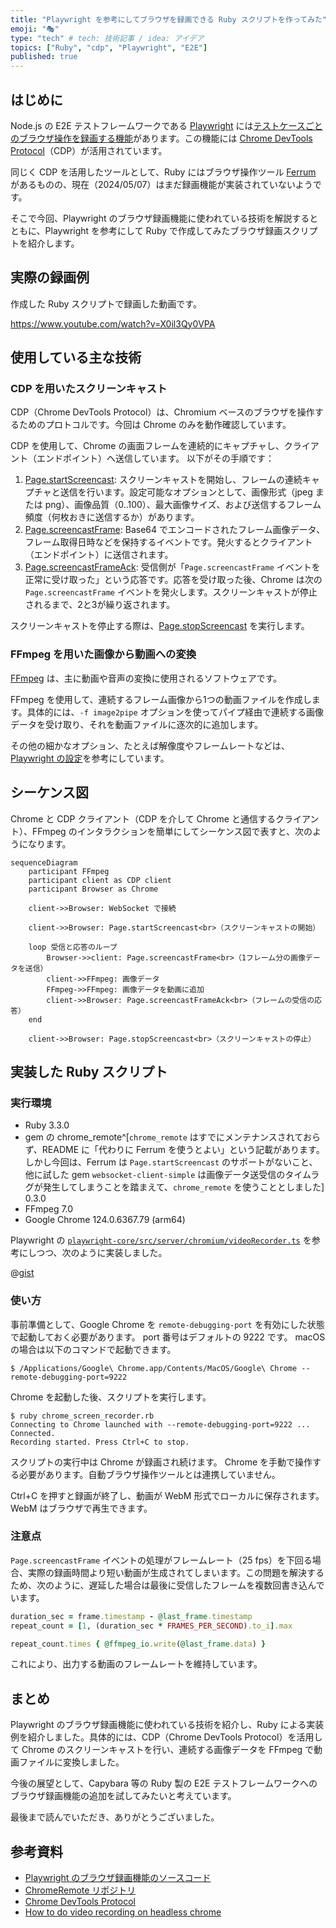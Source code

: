 ```yaml
---
title: "Playwright を参考にしてブラウザを録画できる Ruby スクリプトを作ってみた"
emoji: "🎭"
type: "tech" # tech: 技術記事 / idea: アイデア
topics: ["Ruby", "cdp", "Playwright", "E2E"]
published: true
---
```


## はじめに

Node.js の E2E テストフレームワークである [Playwright](https://playwright.dev/) には[テストケースごとのブラウザ操作を録画する機能](https://playwright.dev/docs/videos#record-video)があります。この機能には [Chrome DevTools Protocol](https://chromedevtools.github.io/devtools-protocol/)（CDP）が活用されています。

同じく CDP を活用したツールとして、Ruby にはブラウザ操作ツール [Ferrum](https://github.com/rubycdp/ferrum) があるものの、現在（2024/05/07）はまだ録画機能が実装されていないようです。

そこで今回、Playwright のブラウザ録画機能に使われている技術を解説するとともに、Playwright を参考にして Ruby で作成してみたブラウザ録画スクリプトを紹介します。

## 実際の録画例

作成した Ruby スクリプトで録画した動画です。

https://www.youtube.com/watch?v=X0il3Qy0VPA

## 使用している主な技術

### CDP を用いたスクリーンキャスト

CDP（Chrome DevTools Protocol）は、Chromium ベースのブラウザを操作するためのプロトコルです。今回は Chrome のみを動作確認しています。

CDP を使用して、Chrome の画面フレームを連続的にキャプチャし、クライアント（エンドポイント）へ送信しています。
以下がその手順です：

1. [Page.startScreencast](https://chromedevtools.github.io/devtools-protocol/tot/Page/#method-startScreencast): スクリーンキャストを開始し、フレームの連続キャプチャと送信を行います。設定可能なオプションとして、画像形式（jpeg または png）、画像品質（0..100）、最大画像サイズ、および送信するフレーム頻度（何枚おきに送信するか）があります。
2. [Page.screencastFrame](https://chromedevtools.github.io/devtools-protocol/tot/Page/#event-screencastFrame): Base64 でエンコードされたフレーム画像データ、フレーム取得日時などを保持するイベントです。発火するとクライアント（エンドポイント）に送信されます。
3. [Page.screencastFrameAck](https://chromedevtools.github.io/devtools-protocol/tot/Page/#method-screencastFrameAck): 受信側が「`Page.screencastFrame` イベントを正常に受け取った」という応答です。応答を受け取った後、Chrome は次の `Page.screencastFrame` イベントを発火します。スクリーンキャストが停止されるまで、2と3が繰り返されます。

スクリーンキャストを停止する際は、[Page.stopScreencast](https://chromedevtools.github.io/devtools-protocol/tot/Page/#method-stopScreencast) を実行します。

### FFmpeg を用いた画像から動画への変換

[FFmpeg](https://ffmpeg.org/) は、主に動画や音声の変換に使用されるソフトウェアです。

FFmpeg を使用して、連続するフレーム画像から1つの動画ファイルを作成します。具体的には、`-f image2pipe` オプションを使ってパイプ経由で連続する画像データを受け取り、それを動画ファイルに逐次的に追加します。

その他の細かなオプション、たとえば解像度やフレームレートなどは、[Playwright の設定](https://github.com/microsoft/playwright/blob/release-1.44/packages/playwright-core/src/server/chromium/videoRecorder.ts#L101)を参考にしています。

## シーケンス図

Chrome と CDP クライアント（CDP を介して Chrome と通信するクライアント）、FFmpeg のインタラクションを簡単にしてシーケンス図で表すと、次のようになります。

```mermaid
sequenceDiagram
    participant FFmpeg
    participant client as CDP client
    participant Browser as Chrome

    client->>Browser: WebSocket で接続

    client->>Browser: Page.startScreencast<br>（スクリーンキャストの開始）

    loop 受信と応答のループ
        Browser->>client: Page.screencastFrame<br>（1フレーム分の画像データを送信）
        client->>FFmpeg: 画像データ
        FFmpeg->>FFmpeg: 画像データを動画に追加
        client->>Browser: Page.screencastFrameAck<br>（フレームの受信の応答）
    end

    client->>Browser: Page.stopScreencast<br>（スクリーンキャストの停止）
```

## 実装した Ruby スクリプト

### 実行環境

- Ruby 3.3.0
- gem の chrome_remote^[`chrome_remote` はすでにメンテナンスされておらず、README に「代わりに Ferrum を使うとよい」という記載があります。しかし今回は、Ferrum は `Page.startScreencast` のサポートがないこと、他に試した gem `websocket-client-simple` は画像データ送受信のタイムラグが発生してしまうことを踏まえて、`chrome_remote` を使うこととしました] 0.3.0
- FFmpeg 7.0
- Google Chrome 124.0.6367.79 (arm64)

Playwright の [`playwright-core/src/server/chromium/videoRecorder.ts`](https://github.com/microsoft/playwright/blob/release-1.44/packages/playwright-core/src/server/chromium/videoRecorder.ts) を参考にしつつ、次のように実装しました。

@[gist](https://gist.github.com/AudioStakes/50ed995cc2190b5facaadb92054e4507)

### 使い方

事前準備として、Google Chrome を `remote-debugging-port` を有効にした状態で起動しておく必要があります。
port 番号はデフォルトの 9222 です。
macOS の場合は以下のコマンドで起動できます。

```
$ /Applications/Google\ Chrome.app/Contents/MacOS/Google\ Chrome --remote-debugging-port=9222
```

Chrome を起動した後、スクリプトを実行します。

```
$ ruby chrome_screen_recorder.rb
Connecting to Chrome launched with --remote-debugging-port=9222 ... Connected.
Recording started. Press Ctrl+C to stop.
```

スクリプトの実行中は Chrome が録画され続けます。
Chrome を手動で操作する必要があります。自動ブラウザ操作ツールとは連携していません。

Ctrl+C を押すと録画が終了し、動画が WebM 形式でローカルに保存されます。WebM はブラウザで再生できます。

### 注意点

`Page.screencastFrame` イベントの処理がフレームレート（25 fps）を下回る場合、実際の録画時間より短い動画が生成されてしまいます。この問題を解決するため、次のように、遅延した場合は最後に受信したフレームを複数回書き込んでいます。

``` ruby
duration_sec = frame.timestamp - @last_frame.timestamp
repeat_count = [1, (duration_sec * FRAMES_PER_SECOND).to_i].max

repeat_count.times { @ffmpeg_io.write(@last_frame.data) }
```

これにより、出力する動画のフレームレートを維持しています。

## まとめ

Playwright のブラウザ録画機能に使われている技術を紹介し、Ruby による実装例を紹介しました。具体的には、CDP（Chrome DevTools Protocol）を活用して Chrome のスクリーンキャストを行い、連続する画像データを FFmpeg で動画ファイルに変換しました。

今後の展望として、Capybara 等の Ruby 製の E2E テストフレームワークへのブラウザ録画機能の追加を試してみたいと考えています。

最後まで読んでいただき、ありがとうございました。

## 参考資料

- [Playwright のブラウザ録画機能のソースコード](https://github.com/microsoft/playwright/blob/release-1.44/packages/playwright-core/src/server/chromium/videoRecorder.ts)
- [ChromeRemote リポジトリ](https://github.com/cavalle/chrome_remote)
- [Chrome DevTools Protocol](https://chromedevtools.github.io/devtools-protocol/)
- [How to do video recording on headless chrome](https://medium.com/@anchen.li/how-to-do-video-recording-on-headless-chrome-966e10b1221)
